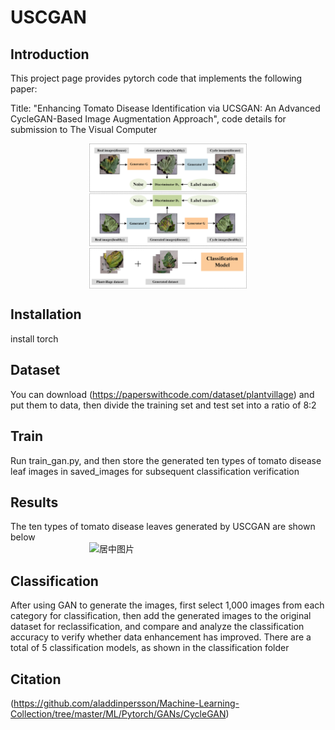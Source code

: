 # USCGAN
## Introduction
This project page provides pytorch code that implements the following paper:

Title: "Enhancing Tomato Disease Identification via UCSGAN: An Advanced CycleGAN-Based Image Augmentation Approach",
code details for submission to The Visual Computer

<img src="https://github.com/YqingZhou/USCGAN/blob/main/model/uscgan.png" width="50%" style="display: block; margin: 0 auto;"  alt="居中图片">

## Installation
install torch

## Dataset
You can download (https://paperswithcode.com/dataset/plantvillage) and put them to data, then divide the training set and test set into a ratio of 8:2

## Train
Run train_gan.py, and then store the generated ten types of tomato disease leaf images in saved_images for subsequent classification verification

## Results
The ten types of tomato disease leaves generated by USCGAN are shown below
<img src="https://github.com/YqingZhou/USCGAN/blob/main/model/results.png" width="50%" style="display: block; margin: 0 auto;"  alt="居中图片">

## Classification
After using GAN to generate the images, first select 1,000 images from each category for classification, 
then add the generated images to the original dataset for reclassification, and compare and analyze the 
classification accuracy to verify whether data enhancement has improved. There are a total of 5 classification models, as shown in the classification folder

## Citation 
(https://github.com/aladdinpersson/Machine-Learning-Collection/tree/master/ML/Pytorch/GANs/CycleGAN)
